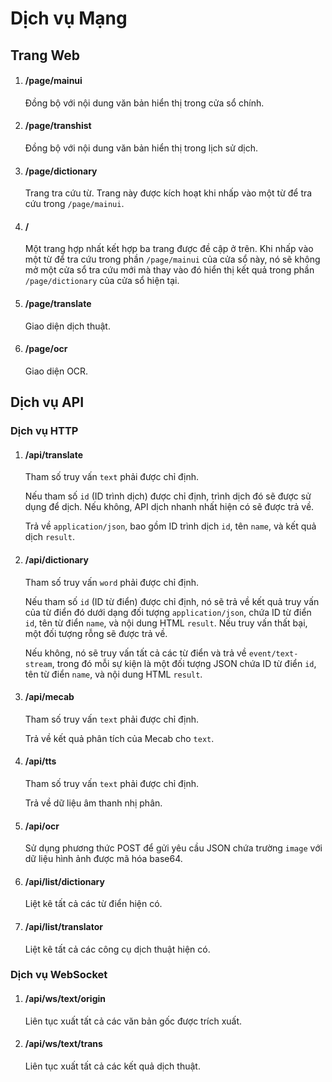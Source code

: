 # Dịch vụ Mạng

## Trang Web

1. #### /page/mainui

    Đồng bộ với nội dung văn bản hiển thị trong cửa sổ chính.

1. #### /page/transhist

    Đồng bộ với nội dung văn bản hiển thị trong lịch sử dịch.

1. #### /page/dictionary

    Trang tra cứu từ. Trang này được kích hoạt khi nhấp vào một từ để tra cứu trong `/page/mainui`.

1. #### /

    Một trang hợp nhất kết hợp ba trang được đề cập ở trên. Khi nhấp vào một từ để tra cứu trong phần `/page/mainui` của cửa sổ này, nó sẽ không mở một cửa sổ tra cứu mới mà thay vào đó hiển thị kết quả trong phần `/page/dictionary` của cửa sổ hiện tại.

1. #### /page/translate

    Giao diện dịch thuật.

1. #### /page/ocr

    Giao diện OCR.

## Dịch vụ API

### Dịch vụ HTTP

1. #### /api/translate

   Tham số truy vấn `text` phải được chỉ định.

   Nếu tham số `id` (ID trình dịch) được chỉ định, trình dịch đó sẽ được sử dụng để dịch. Nếu không, API dịch nhanh nhất hiện có sẽ được trả về.

   Trả về `application/json`, bao gồm ID trình dịch `id`, tên `name`, và kết quả dịch `result`.

1. #### /api/dictionary

    Tham số truy vấn `word` phải được chỉ định.

    Nếu tham số `id` (ID từ điển) được chỉ định, nó sẽ trả về kết quả truy vấn của từ điển đó dưới dạng đối tượng `application/json`, chứa ID từ điển `id`, tên từ điển `name`, và nội dung HTML `result`. Nếu truy vấn thất bại, một đối tượng rỗng sẽ được trả về.

    Nếu không, nó sẽ truy vấn tất cả các từ điển và trả về `event/text-stream`, trong đó mỗi sự kiện là một đối tượng JSON chứa ID từ điển `id`, tên từ điển `name`, và nội dung HTML `result`.

1. #### /api/mecab

   Tham số truy vấn `text` phải được chỉ định.

   Trả về kết quả phân tích của Mecab cho `text`.

1. #### /api/tts

   Tham số truy vấn `text` phải được chỉ định.

   Trả về dữ liệu âm thanh nhị phân.

1. #### /api/ocr

   Sử dụng phương thức POST để gửi yêu cầu JSON chứa trường `image` với dữ liệu hình ảnh được mã hóa base64.

1. #### /api/list/dictionary  

    Liệt kê tất cả các từ điển hiện có.

1. #### /api/list/translator  

    Liệt kê tất cả các công cụ dịch thuật hiện có.

### Dịch vụ WebSocket

1.  #### /api/ws/text/origin

    Liên tục xuất tất cả các văn bản gốc được trích xuất.

1.  #### /api/ws/text/trans

    Liên tục xuất tất cả các kết quả dịch thuật.